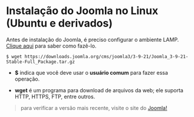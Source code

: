 # Instalação do Joomla no Linux (Ubuntu e derivados)

Antes de instalação do Joomla, é preciso configurar o ambiente LAMP. [Clique aqui](p0034_lamp.md) para saber como fazê-lo.

```
$ wget https://downloads.joomla.org/cms/joomla3/3-9-21/Joomla_3-9-21-Stable-Full_Package.tar.gz
```

- **$** indica que você deve usar o **usuário comum** para fazer essa operação.

- **wget** é um programa para download de arquivos da web; ele suporta HTTP, HTTPS, FTP, entre outros.

> para verificar a versão mais recente, visite o site do [Joomla!](https://downloads.joomla.org/latest)

